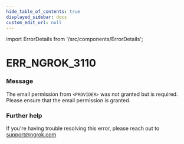 ```yaml
---
hide_table_of_contents: true
displayed_sidebar: docs
custom_edit_url: null
---
```


import ErrorDetails from '/src/components/ErrorDetails';

# ERR_NGROK_3110

### Message
The email permission from `<PROVIDER>` was not granted but is required. Please ensure that the email permission is granted.

### Further help
If you're having trouble resolving this error, please reach out to [support@ngrok.com](mailto:support@ngrok.com?subject=Help%20with%20ERR_NGROK_3110)

<ErrorDetails error='err_ngrok_3110' />
